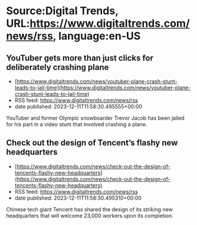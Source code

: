 # Source:Digital Trends, URL:https://www.digitaltrends.com/news/rss, language:en-US

## YouTuber gets more than just clicks for deliberately crashing plane
 - [https://www.digitaltrends.com/news/youtuber-plane-crash-stunt-leads-to-jail-time](https://www.digitaltrends.com/news/youtuber-plane-crash-stunt-leads-to-jail-time)
 - RSS feed: https://www.digitaltrends.com/news/rss
 - date published: 2023-12-11T11:58:30.495555+00:00

YouTuber and former Olympic snowboarder Trevor Jacob has been jailed for his part in a video stunt that involved crashing a plane.

## Check out the design of Tencent’s flashy new headquarters
 - [https://www.digitaltrends.com/news/check-out-the-design-of-tencents-flashy-new-headquarters](https://www.digitaltrends.com/news/check-out-the-design-of-tencents-flashy-new-headquarters)
 - RSS feed: https://www.digitaltrends.com/news/rss
 - date published: 2023-12-11T11:58:30.495310+00:00

Chinese tech giant Tencent has shared the design of its striking new headquarters that will welcome 23,000 workers upon its completion.

